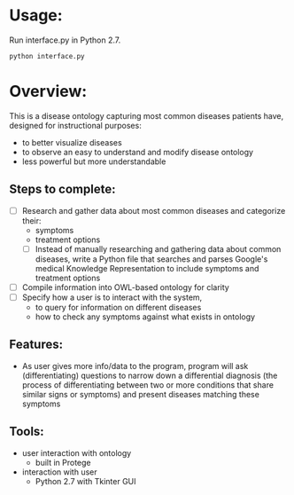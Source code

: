 # Usage:
Run interface.py in Python 2.7.
```
python interface.py
```


# Overview:

This is a disease ontology capturing most common diseases patients have, designed for instructional purposes:
- to better visualize diseases
- to observe an easy to understand and modify disease ontology
- less powerful but more understandable

## Steps to complete:
- [ ] Research and gather data about most common diseases and categorize their:
  - symptoms
  - treatment options
  - [ ] Instead of manually researching and gathering data about common diseases, write a Python file that searches and parses Google's medical Knowledge Representation to include symptoms and treatment options

- [ ] Compile information into OWL-based ontology for clarity
- [ ] Specify how a user is to interact with the system,
  - to query for information on different diseases
  - how to check any symptoms against what exists in ontology

## Features:
- As user gives more info/data to the program, program will ask (differentiating) questions to narrow down a differential diagnosis (the process of differentiating between two or more conditions that share similar signs or symptoms) and present diseases matching these symptoms

## Tools:
- user interaction with ontology
  - built in Protege
- interaction with user
  - Python 2.7 with Tkinter GUI
